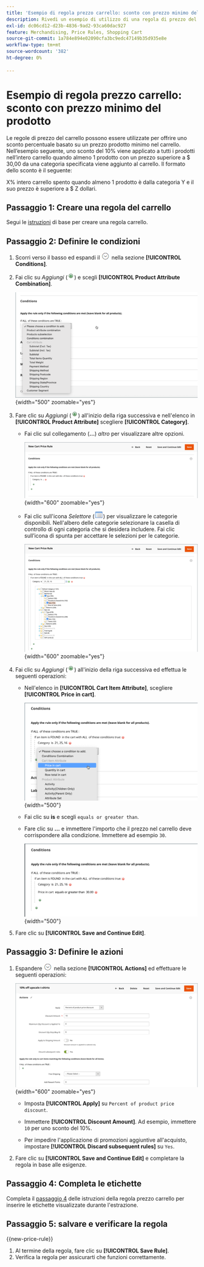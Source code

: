 ```yaml
---
title: 'Esempio di regola prezzo carrello: sconto con prezzo minimo del prodotto'
description: Rivedi un esempio di utilizzo di una regola di prezzo del carrello per offrire uno sconto con un prezzo del prodotto minimo.
exl-id: dc06cd12-d23b-4836-9ad2-93ca60dac927
feature: Merchandising, Price Rules, Shopping Cart
source-git-commit: 1a784e894e02090cfa3bc9edc47149b35d935e8e
workflow-type: tm+mt
source-wordcount: '382'
ht-degree: 0%

---
```


# Esempio di regola prezzo carrello: sconto con prezzo minimo del prodotto

Le regole di prezzo del carrello possono essere utilizzate per offrire uno sconto percentuale basato su un prezzo prodotto minimo nel carrello. Nell’esempio seguente, uno sconto del 10% viene applicato a tutti i prodotti nell’intero carrello quando almeno 1 prodotto con un prezzo superiore a $ 30,00 da una categoria specificata viene aggiunto al carrello. Il formato dello sconto è il seguente:

X% intero carrello spento quando almeno 1 prodotto è dalla categoria Y e il suo prezzo è superiore a $ Z dollari.

## Passaggio 1: Creare una regola del carrello

Segui le [istruzioni](price-rules-cart.md) di base per creare una regola carrello.

## Passaggio 2: Definire le condizioni

1. Scorri verso il basso ed espandi il ![selettore di espansione](../assets/icon-display-expand.png) nella sezione **[!UICONTROL Conditions]**.

1. Fai clic su _Aggiungi_ (![Aggiungi icona](../assets/icon-add-green-circle.png)) e scegli **[!UICONTROL Product Attribute Combination]**.

   ![Condizione regola prezzo carrello - combinazione di attributi prodotto](./assets/condition1.png){width="500" zoomable="yes"}

1. Fare clic su _Aggiungi_ (![Icona Aggiungi](../assets/icon-add-green-circle.png)) all&#39;inizio della riga successiva e nell&#39;elenco in **[!UICONTROL Product Attribute]** scegliere **[!UICONTROL Category]**.

   - Fai clic sul collegamento (**...**) _altro_ per visualizzare altre opzioni.

     ![Condizione regola prezzo carrello - Opzioni categoria](./assets/condition3.png){width="600" zoomable="yes"}

   - Fai clic sull&#39;icona _Selettore_ (![icona Elenco](../assets/icon-list-chooser.png)) per visualizzare le categorie disponibili. Nell&#39;albero delle categorie selezionare la casella di controllo di ogni categoria che si desidera includere. Fai clic sull’icona di spunta per accettare le selezioni per le categorie.

     ![Condizione regola prezzo carrello - categoria](./assets/condition4.png){width="600" zoomable="yes"}

1. Fai clic su _Aggiungi_ (![Aggiungi icona](../assets/icon-add-green-circle.png)) all&#39;inizio della riga successiva ed effettua le seguenti operazioni:

   - Nell&#39;elenco in **[!UICONTROL Cart Item Attribute]**, scegliere **[!UICONTROL Price in cart]**.

     ![Condizione regola prezzo carrello - attributo articolo carrello](./assets/condition5.png){width="500"}

   - Fai clic su **is** e scegli `equals or greater than`.

   - Fare clic su **...** e immettere l&#39;importo che il prezzo nel carrello deve corrispondere alla condizione. Immettere ad esempio `30`.

     ![Condizione regola prezzo carrello - prezzo nel carrello](./assets/condition6.png){width="500"}

1. Fare clic su **[!UICONTROL Save and Continue Edit]**.

## Passaggio 3: Definire le azioni

1. Espandere ![Il selettore di espansione](../assets/icon-display-expand.png) nella sezione **[!UICONTROL Actions]** ed effettuare le seguenti operazioni:

   ![Azioni regola prezzo carrello](./assets/minimum-discount-actions.png){width="600" zoomable="yes"}

   - Imposta **[!UICONTROL Apply]** su `Percent of product price discount`.

   - Immettere **[!UICONTROL Discount Amount]**. Ad esempio, immettere `10` per uno sconto del 10%.

   - Per impedire l&#39;applicazione di promozioni aggiuntive all&#39;acquisto, impostare **[!UICONTROL Discard subsequent rules]** su `Yes`.

1. Fare clic su **[!UICONTROL Save and Continue Edit]** e completare la regola in base alle esigenze.

## Passaggio 4: Completa le etichette

Completa il [passaggio 4](price-rules-cart.md) delle istruzioni della regola prezzo carrello per inserire le etichette visualizzate durante l&#39;estrazione.

## Passaggio 5: salvare e verificare la regola

{{new-price-rule}}

1. Al termine della regola, fare clic su **[!UICONTROL Save Rule]**.
1. Verifica la regola per assicurarti che funzioni correttamente.
